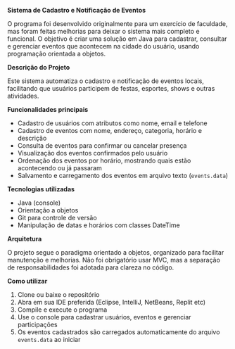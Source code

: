 **Sistema de Cadastro e Notificação de Eventos**

O programa foi desenvolvido originalmente para um exercício de faculdade, mas foram feitas melhorias para deixar o sistema mais completo e funcional. O objetivo é criar uma solução em Java para cadastrar, consultar e gerenciar eventos que acontecem na cidade do usuário, usando programação orientada a objetos.

**Descrição do Projeto**

Este sistema automatiza o cadastro e notificação de eventos locais, facilitando que usuários participem de festas, esportes, shows e outras atividades.

**Funcionalidades principais**

- Cadastro de usuários com atributos como nome, email e telefone  
- Cadastro de eventos com nome, endereço, categoria, horário e descrição  
- Consulta de eventos para confirmar ou cancelar presença  
- Visualização dos eventos confirmados pelo usuário  
- Ordenação dos eventos por horário, mostrando quais estão acontecendo ou já passaram  
- Salvamento e carregamento dos eventos em arquivo texto (`events.data`)

**Tecnologias utilizadas**

- Java (console)  
- Orientação a objetos  
- Git para controle de versão  
- Manipulação de datas e horários com classes DateTime

**Arquitetura**

O projeto segue o paradigma orientado a objetos, organizado para facilitar manutenção e melhorias. Não foi obrigatório usar MVC, mas a separação de responsabilidades foi adotada para clareza no código.

**Como utilizar**

1. Clone ou baixe o repositório  
2. Abra em sua IDE preferida (Eclipse, IntelliJ, NetBeans, Replit etc)  
3. Compile e execute o programa  
4. Use o console para cadastrar usuários, eventos e gerenciar participações  
5. Os eventos cadastrados são carregados automaticamente do arquivo `events.data` ao iniciar
